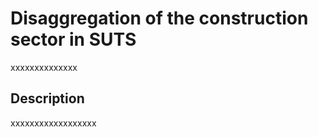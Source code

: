 # Disaggregation of the construction sector in SUTS

xxxxxxxxxxxxxx


## Description

xxxxxxxxxxxxxxxxxx
